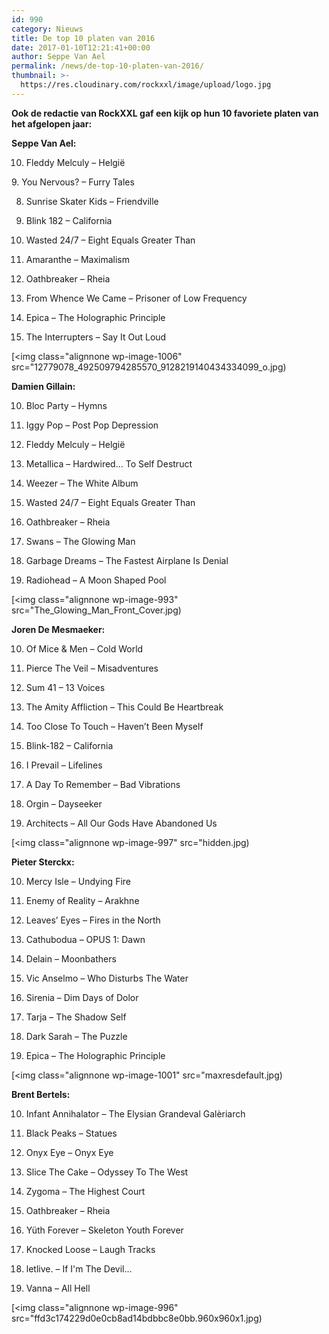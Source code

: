 ```yaml
---
id: 990
category: Nieuws
title: De top 10 platen van 2016
date: 2017-01-10T12:21:41+00:00
author: Seppe Van Ael
permalink: /news/de-top-10-platen-van-2016/
thumbnail: >-
  https://res.cloudinary.com/rockxxl/image/upload/logo.jpg
---
```

**Ook de redactie van RockXXL gaf een kijk op hun 10 favoriete platen van het afgelopen jaar:**

**Seppe Van Ael:**

10. Fleddy Melculy – Helgië

9. You Nervous? – Furry Tales

8. Sunrise Skater Kids – Friendville

7. Blink 182 – California

6. Wasted 24/7 – Eight Equals Greater Than

5. Amaranthe – Maximalism

4. Oathbreaker – Rheia

3. From Whence We Came – Prisoner of Low Frequency

2. Epica – The Holographic Principle

1. The Interrupters – Say It Out Loud

[<img class="alignnone wp-image-1006" src="12779078_492509794285570_9128219140434334099_o.jpg)

**Damien Gillain:**

10. Bloc Party – Hymns

9. Iggy Pop – Post Pop Depression

8. Fleddy Melculy – Helgië

7. Metallica – Hardwired&#8230; To Self Destruct

6. Weezer – The White Album

5. Wasted 24/7 – Eight Equals Greater Than

4. Oathbreaker – Rheia

3. Swans – The Glowing Man

2. Garbage Dreams – The Fastest Airplane Is Denial

1. Radiohead – A Moon Shaped Pool

[<img class="alignnone wp-image-993" src="The_Glowing_Man_Front_Cover.jpg)

**Joren De Mesmaeker:**

10. Of Mice & Men – Cold World

9. Pierce The Veil – Misadventures

8. Sum 41 – 13 Voices

7. The Amity Affliction – This Could Be Heartbreak

6. Too Close To Touch – Haven’t Been Myself

5. Blink-182 – California

4. I Prevail – Lifelines

3. A Day To Remember – Bad Vibrations

2. Orgin – Dayseeker

1. Architects – All Our Gods Have Abandoned Us

[<img class="alignnone wp-image-997" src="hidden.jpg)

**Pieter Sterckx:**

10. Mercy Isle – Undying Fire

9. Enemy of Reality – Arakhne

8. Leaves’ Eyes – Fires in the North

7. Cathubodua – OPUS 1: Dawn

6. Delain – Moonbathers

5. Vic Anselmo – Who Disturbs The Water

4. Sirenia – Dim Days of Dolor

3. Tarja – The Shadow Self

2. Dark Sarah – The Puzzle

1. Epica – The Holographic Principle

[<img class="alignnone wp-image-1001" src="maxresdefault.jpg)

**Brent Bertels:**

10. Infant Annihalator – The Elysian Grandeval Galèriarch

9. Black Peaks – Statues

8. Onyx Eye – Onyx Eye

7. Slice The Cake – Odyssey To The West

6. Zygoma – The Highest Court

5. Oathbreaker – Rheia

4. Yüth Forever – Skeleton Youth Forever

3. Knocked Loose – Laugh Tracks

2. letlive. – If I'm The Devil&#8230;

1. Vanna – All Hell

[<img class="alignnone wp-image-996" src="ffd3c174229d0e0cb8ad14bdbbc8e0bb.960x960x1.jpg)